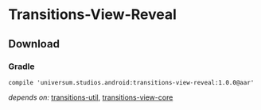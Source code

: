 Transitions-View-Reveal
===============

## Download ##

### Gradle ###

    compile 'universum.studios.android:transitions-view-reveal:1.0.0@aar'

_depends on:_
[transitions-util](https://github.com/universum-studios/android_transitions/tree/master/library-util),
[transitions-view-core](https://github.com/universum-studios/android_transitions/tree/master/library-view-core)